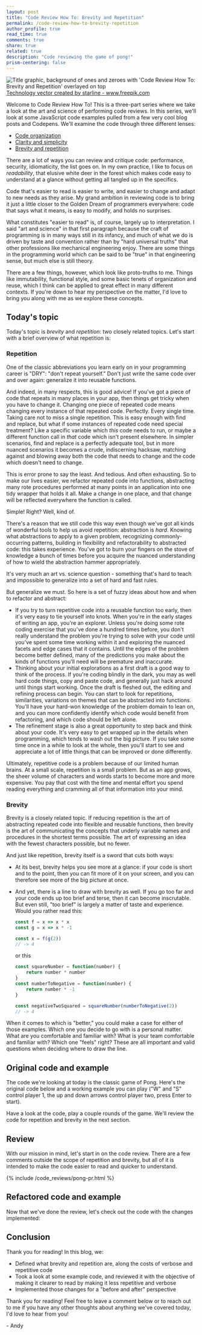```yaml
---
layout: post
title: "Code Review How To: Brevity and Repetition"
permalink: /code-review-how-to-brevity-repetition
author_profile: true
read_time: true
comments: true
share: true
related: true
description: "Code reviewing the game of pong!"
prism-centering: false
---
```

<link rel="stylesheet" href="/public/css/prism(3).css">

<img src="/public/img/code-review-how-to/brevity-repetition.png" alt="Title graphic, background of ones and zeroes with 'Code Review How To: Brevity and Repetition' overlayed on top">
<a class="text-sm text-center block"  href="https://www.freepik.com/vectors/technology">Technology vector created by starline - www.freepik.com</a>

Welcome to Code Review How To! This is a three-part series where we take a look at the art and science of performing code reviews. 
In this series, we'll look at some JavaScript code examples pulled from a few very cool blog posts and Codepens. We'll examine the code through three different lenses:

- [Code organization](/code-review-how-to-organization)
- [Clarity and simplicity](/code-review-how-to-clarity-simplicity)
- [Brevity and repetition](/code-review-how-to-brevity-repetition)

There are a lot of ways you can review and critique code: performance, security, idiomaticity, the list goes on. In my own practice, I like to focus on _readability_, that elusive white deer in the forest which makes code easy to understand at a glance without getting all tangled up in the specifics. 

Code that's easier to read is easier to write, and easier to change and adapt to new needs as they arise. My grand ambition in reviewing code is to bring it just a little closer to the Golden Dream of programmers everywhere: code that says what it means, is easy to modify, and holds no surprises.

What constitutes "easier to read" is, of course, largely up to interpretation. I said "art and science" in that first paragraph because the craft of programming is in many ways still in its infancy, and much of what we do is driven by taste and convention rather than by "hard universal truths" that other professions like mechanical engineering enjoy. There are some things in the programming world which can be said to be "true" in that engineering sense, but much else is still theory. 

There are a few things, however, which look like proto-truths to me. Things like immutability, functional style, and some basic tenets of organization and reuse, which I think can be applied to great effect in many different contexts. If you're down to hear my perspective on the matter, I'd love to bring you along with me as we explore these concepts.

## Today's topic
Today's topic is _brevity_ and _repetition_: two closely related topics. Let's start with a brief overview of what repetition is:

### Repetition
One of the classic abbreviations you learn early on in your programming career is "DRY": "don't repeat yourself." Don't just write the same code over and over again: generalize it into reusable functions. 

And indeed, in many respects, this is good advice! If you've got a piece of code that repeats in many places in your app, then things get tricky when you have to change it. Changing one piece of repeated code means changing every instance of that repeated code. Perfectly. Every single time. Taking care not to miss a single repetition. This is easy enough with find and replace, but what if some instances of repeated code need special treatment? Like a specific variable which *this* code needs to run, or maybe a different function call in *that* code which isn't present elsewhere. In simpler scenarios, find and replace is a perfectly adequate tool, but in more nuanced scenarios it becomes a crude, indiscerning hacksaw, matching against and blowing away both the code that needs to change and the code which doesn't need to change. 

This is error prone to say the least. And tedious. And often exhausting. So to make our lives easier, we refactor repeated code into functions, abstracting many rote procedures performed at many points in an application into one tidy wrapper that holds it all. Make a change in one place, and that change will be reflected everywhere the function is called. 

Simple! Right? Well, kind of.

There's a reason that we still code this way even though we've got all kinds of wonderful tools to help us avoid repetition: abstraction is *hard*. Knowing what abstractions to apply to a given problem, recognizing commonly-occurring patterns, building in flexibility and refactorability to abstracted code: this takes experience. You've got to burn your fingers on the stove of knowledge a bunch of times before you acquire the nuanced understanding of how to wield the abstraction hammer appropriately. 

It's very much an art vs. science question - something that's hard to teach and impossible to generalize into a set of hard and fast rules. 

But generalize we must. So here is a set of fuzzy ideas about how and when to refactor and abstract: 

- If you try to turn repetitive code into a reusable function too early, then it's very easy to tie yourself into knots. When you're in the early stages of writing an app, you're an explorer. Unless you're doing some rote coding exercise that you've done a hundred times before, you don't really understand the problem you're trying to solve with your code until you've spent some time working within it and exploring the nuanced facets and edge cases that it contains. Until the edges of the problem become better defined, many of the predictions you make about the kinds of functions you'll need will be premature and inaccurate. 
- Thinking about your initial explorations as a first draft is a good way to think of the process. If you're coding blindly in the dark, you may as well hard code things, copy and paste code, and generally just hack around until things start working. Once the draft is fleshed out, the editing and refining process can begin. You can start to look for repetitions, similarities, variations on themes that can be abstracted into functions. You'll have your hard-won knowledge of the problem domain to lean on, and you can more confidently identify which code would benefit from refactoring, and which code should be left alone.
- The refinement stage is also a great opportunity to step back and think about your code. It's very easy to get wrapped up in the details when programming, which tends to wash out the big picture. If you take some time once in a while to look at the whole, then you'll start to see and appreciate a lot of little things that can be improved or done differently. 

Ultimately, repetitive code is a problem because of our limited human brains. At a small scale, repetition is a small problem. But as an app grows, the sheer volume of characters and words starts to become more and more expensive. You pay that cost with the time and mental effort you spend reading everything and cramming all of that information into your mind.

### Brevity

Brevity is a closely related topic. If reducing repetition is the art of abstracting repeated code into flexible and reusable functions, then brevity is the art of communicating the concepts that underly variable names and procedures in the shortest terms possible. The art of expressing an idea with the fewest characters possible, but no fewer. 
	
And just like repetition, brevity itself is a sword that cuts both ways: 

- At its best, brevity helps you see more at a glance: if your code is short and to the point, then you can fit more of it on your screen, and you can therefore see more of the big picture at once. 
- And yet, there is a line to draw with brevity as well. If you go too far and your code ends up too brief and terse, then it can become inscrutable. But even still, "too brief" is largely a matter of taste and experience. Would you rather read this: 

    ```js
    const f = x => x * x
    const g = x => x * -1

    const x = f(g(2)) 
    // -> 4
	```

    or this

    ```js
    const squareNumber = function(number) {
        return number * number
    }
    const numberToNegative = function(number) {
        return number * -1
    }

	const negativeTwoSquared = squareNumber(numberToNegative(2))
	// -> 4
	```

When it comes to which is "better," you could make a case for either of those examples. Which one you decide to go with is a personal matter. What are you comfortable and familiar with? What is your team comfortable and familiar with? Which one "feels" right? These are all important and valid questions when deciding where to draw the line. 


## Original code and example
The code we're looking at today is the classic game of Pong. Here's the original code below and a working example you can play ("W" and "S" control player 1, the up and down arrows control player two, press Enter to start). 

Have a look at the code, play a couple rounds of the game. We'll review the code for repetition and brevity in the next section. 

<style>
    .go3030795041 {
        max-height: 90vh;
        min-height: auto;
    }
    .go1671171827 {
        max-height: 90vh;
    }
    .go3984977353 {
        overflow: scroll;
        max-height: 90vh;
    }
    .go1514008979 > div {
        overflow: scroll !important;
   } 
   .playground {
     font-size: 16px;
   }
</style>

<div style="margin:1em calc(50% - 50vw);" class="not-prose" id="pong-original"></div>

## Review

With our mission in mind, let's start in on the code review. There are a few comments outside the scope of repetition and brevity, but all of it is intended to make the code easier to read and quicker to understand. 

<style>
  .js-resolvable-timeline-thread-container, comment-holder js-line-comments {
    width: 100%; 
  }
  .comment-holder {
	max-width: 100% !important;
  }
  /*
  .blob-code-inner {
    font-size: 15px !important; 
  }
  */
  .text-normal strong a {
	visibility: visible !important;
  }
  .comment-body ul, js-comment-body ul {
	list-style: square !important;
  }
</style>

<div class="not-prose">
{% include /code_reviews/pong-pr.html %}
</div>


## Refactored code and example

Now that we've done the review, let's check out the code with the changes implemented:

<div style="margin:1em calc(50% - 50vw);" class="not-prose" id="pong-improved"></div>

## Conclusion

Thank you for reading! In this blog, we: 
- Defined what brevity and repetition are, along the costs of verbose and repetitive code
- Took a look at some example code, and reviewed it with the objective of making it clearer to read by making it less repetitive and verbose
- Implemented those changes for a "before and after" perspective 

Thank you for reading! Feel free to leave a comment below or to reach out to me if you have any other thoughts about anything we've covered today, I'd love to hear from you!

\- Andy

<script type="module" src="/public/js/code_reviews/index-dots.js"></script>
<script src="/public/js/prism.js"></script>

